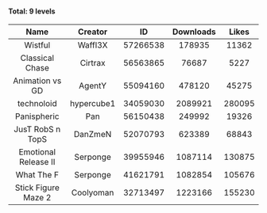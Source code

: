 #### Total: 9 levels

| Name | Creator | ID | Downloads | Likes |
|:---:|:---:|:---:|:---:|:---:|
| Wistful | Waffl3X | 57266538 | 178935 | 11362
| Classical Chase | Cirtrax | 56563865 | 76687 | 5227
| Animation vs GD | AgentY | 55094160 | 478120 | 45275
| technoloid | hypercube1 | 34059030 | 2089921 | 280095
| Panispheric | Pan | 56150438 | 249992 | 19326
| JusT RobS n TopS | DanZmeN | 52070793 | 623389 | 68843
| Emotional Release II | Serponge | 39955946 | 1087114 | 130875
| What The F | Serponge | 41621791 | 1082854 | 105676
| Stick Figure Maze 2 | Coolyoman | 32713497 | 1223166 | 155230
